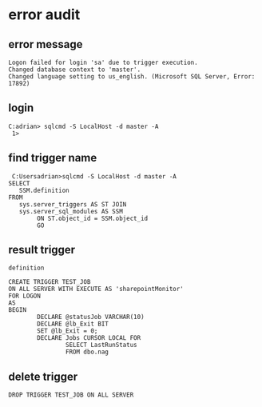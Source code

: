 # error audit 

## error message
````
Logon failed for login 'sa' due to trigger execution.
Changed database context to 'master'.
Changed language setting to us_english. (Microsoft SQL Server, Error: 17892)
````

## login 
````
C:adrian> sqlcmd -S LocalHost -d master -A
 1>
 ````
 
 ## find trigger name
 
 ````
  C:Usersadrian>sqlcmd -S LocalHost -d master -A
SELECT
    SSM.definition
FROM
    sys.server_triggers AS ST JOIN
    sys.server_sql_modules AS SSM
         ON ST.object_id = SSM.object_id
         GO
````

## result trigger
````
definition

CREATE TRIGGER TEST_JOB
ON ALL SERVER WITH EXECUTE AS 'sharepointMonitor'
FOR LOGON
AS
BEGIN
        DECLARE @statusJob VARCHAR(10)
        DECLARE @lb_Exit BIT
        SET @lb_Exit = 0;
        DECLARE Jobs CURSOR LOCAL FOR
                SELECT LastRunStatus
                FROM dbo.nag
````


## delete trigger
````
DROP TRIGGER TEST_JOB ON ALL SERVER
````
